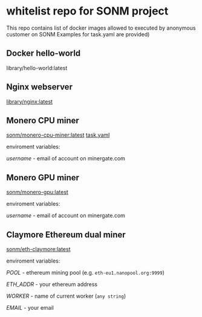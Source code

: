 # whitelist repo for SONM project

This repo contains list of docker images allowed to executed by anonymous customer on SONM
Examples for task.yaml are provided) 

## Docker hello-world

library/hello-world:latest

## Nginx webserver

[library/nginx:latest](https://hub.docker.com/_/nginx/)

## Monero CPU miner
[sonm/monero-cpu-miner:latest](https://hub.docker.com/r/sonm/monero-cpu-miner/)
[task.yaml](https://github.com/sonm-io/allowed-list/blob/master/tasks/monero-cpu.task.yaml)

enviroment variables:

*username* - email of account on minergate.com

## Monero GPU miner
[sonm/monero-gpu:latest](https://hub.docker.com/r/sonm/monero-gpu/)

enviroment variables:

*username* - email of account on minergate.com


## Claymore Ethereum dual miner

[sonm/eth-claymore:latest](https://hub.docker.com/r/sonm/eth-claymore/)

enviroment variables:

*POOL* - ethereum mining pool (e.g. `eth-eu1.nanopool.org:9999`)

*ETH_ADDR* - your ethereum address

*WORKER* - name of current worker (`any string`)

*EMAIL* - your email
